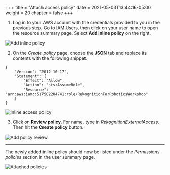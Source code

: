 +++
title = "Attach access policy"
date = 2021-05-03T13:44:16-05:00
weight = 20
chapter = false
+++

1. Log in to your AWS account with the credentials provided to you in the previous step. Go to IAM Users, then click on your user name to open the resource summary page. Select **Add inline policy** on the right.

![Add inline policy](/iam-add-inline.png?classes=border)

2. On the _Create policy_ page, choose the **JSON** tab and replace its contents with the following snippet.

```
{
    "Version": "2012-10-17",
    "Statement": {
        "Effect": "Allow",
        "Action": "sts:AssumeRole",
        "Resource": "arn:aws:iam::517502204741:role/RekognitionForRoboticsWorkshop"
    }
}
```

![Inline access policy](/iam-inline-policy.png?classes=border)

3. Click on **Review policy**. For name, type in _RekognitionExternalAccess_. Then hit the **Create policy** button.

![Add policy review](/iam-policy-review.png?classes=border)

---

The newly added inline policy should now be listed under the _Permissions policies_ section in the user summary page.

![Attached policies](/iam-policy-list.png?classes=border)
